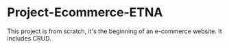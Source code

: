 # Project-Ecommerce-ETNA

This project is from scratch, it's the beginning of an e-commerce website.
It includes CRUD.
